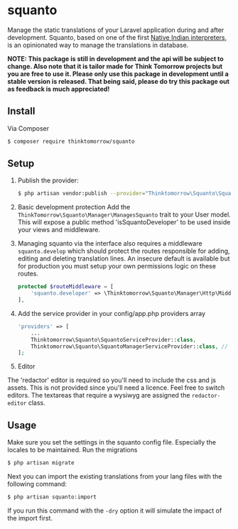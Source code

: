 # squanto

Manage the static translations of your Laravel application during and after development.
Squanto, based on one of the first [Native Indian interpreters](https://nl.wikipedia.org/wiki/Squanto), is an opinionated way to manage the translations in database.

**NOTE: This package is still in development and the api will be subject to change. Also note that it is tailor made for Think Tomorrow projects but you are free to use it. Please only use this package in development until a stable version is released. That being said, please do try this package out as feedback is much appreciated!**

## Install

Via Composer
``` bash
$ composer require thinktomorrow/squanto
```

## Setup
1. Publish the provider:
    ``` bash
    $ php artisan vendor:publish --provider="Thinktomorrow\Squanto\SquantoServiceProvider"
    ```

2. Basic development protection
Add the `ThinkTomorrow\Squanto\Manager\ManagesSquanto` trait to your User model. This will expose a public
method 'isSquantoDeveloper' to be used inside your views and middleware.

3. Managing squanto via the interface also requires a middleware `squanto.develop` which should protect 
the routes responsible for adding, editing and deleting translation lines. An insecure default is 
available but for production you must setup your own permissions logic on these routes.
    ``` php
    protected $routeMiddleware = [
        'squanto.developer' => \Thinktomorrow\Squanto\Manager\Http\Middleware\Developer::class,
    ],
    ```

4. Add the service provider in your config/app.php providers array
    ``` php
    'providers' => [
        ...
        Thinktomorrow\Squanto\SquantoServiceProvider::class,
        Thinktomorrow\Squanto\SquantoManagerServiceProvider::class, // Optionally add the UI manager
    ];
    ```

5. Editor

The 'redactor' editor is required so you'll need to include the css and js assets. This is not provided since you'll need a licence.
Feel free to switch editors. The textareas that require a wysiwyg are assigned the `redactor-editor` class.

## Usage

Make sure you set the settings in the squanto config file. Especially the locales to be maintained.
Run the migrations
``` bash
$ php artisan migrate
```

Next you can import the existing translations from your lang files with the following command:
``` bash
$ php artisan squanto:import
```
If you run this command with the `-dry` option it will simulate the impact of the import first.

